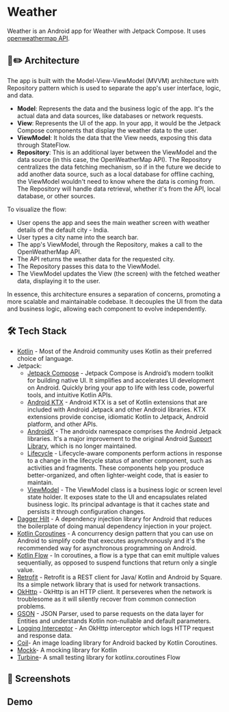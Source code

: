 # Weather
Weather is an Android app for Weather with Jetpack Compose. It uses [openweathermap API](https://openweathermap.org/api).

## 📐✏️ Architecture
The app is built with the Model-View-ViewModel (MVVM) architecture with Repository pattern which is used to separate the app's user interface, logic, and data.

- **Model**: Represents the data and the business logic of the app. It's the actual data and data sources, like databases or network requests.
- **View**: Represents the UI of the app. In your app, it would be the Jetpack Compose components that display the weather data to the user.
- **ViewModel**: It holds the data that the View needs, exposing this data through StateFlow.
- **Repository**: This is an additional layer between the ViewModel and the data source (in this case, the OpenWeatherMap API). The Repository centralizes the data fetching mechanism, so if in the future we decide to add another data source, such as a local database for offline caching, the ViewModel wouldn't need to know where the data is coming from. The Repository will handle data retrieval, whether it's from the API, local database, or other sources.

To visualize the flow:

- User opens the app and sees the main weather screen with weather details of the default city - India.
- User types a city name into the search bar.
- The app's ViewModel, through the Repository, makes a call to the OpenWeatherMap API.
- The API returns the weather data for the requested city.
- The Repository passes this data to the ViewModel.
- The ViewModel updates the View (the screen) with the fetched weather data, displaying it to the user.

In essence, this architecture ensures a separation of concerns, promoting a more scalable and maintainable codebase. It decouples the UI from the data and business logic, allowing each component to evolve independently.


## 🛠 Tech Stack
- [Kotlin](https://developer.android.com/kotlin) - Most of the Android community uses Kotlin as their preferred choice of language.
- Jetpack:
    - [Jetpack Compose](https://developer.android.com/jetpack/compose) - Jetpack Compose is Android’s modern toolkit for building native UI. It simplifies and accelerates UI development on Android. Quickly bring your app to life with less code, powerful tools, and intuitive Kotlin APIs.
    - [Android KTX](https://developer.android.com/kotlin/ktx.html) - Android KTX is a set of Kotlin extensions that are included with Android Jetpack and other Android libraries. KTX extensions provide concise, idiomatic Kotlin to Jetpack, Android platform, and other APIs.
    - [AndroidX](https://developer.android.com/jetpack/androidx) - The androidx namespace comprises the Android Jetpack libraries. It's a major improvement to the original Android [Support Library](https://developer.android.com/topic/libraries/support-library/index), which is no longer maintained.
    - [Lifecycle](https://developer.android.com/topic/libraries/architecture/lifecycle) - Lifecycle-aware components perform actions in response to a change in the lifecycle status of another component, such as activities and fragments. These components help you produce better-organized, and often lighter-weight code, that is easier to maintain.
    - [ViewModel](https://developer.android.com/topic/libraries/architecture/viewmodel) - The ViewModel class is a business logic or screen level state holder. It exposes state to the UI and encapsulates related business logic. Its principal advantage is that it caches state and persists it through configuration changes.
- [Dagger Hilt](https://developer.android.com/training/dependency-injection/hilt-android) - A dependency injection library for Android that reduces the boilerplate of doing manual dependency injection in your project.
- [Kotlin Coroutines](https://developer.android.com/kotlin/coroutines) - A concurrency design pattern that you can use on Android to simplify code that executes asynchronously and it's the recommended way for asynchronous programming on Android.
- [Kotlin Flow](https://developer.android.com/kotlin/flow) - In coroutines, a flow is a type that can emit multiple values sequentially, as opposed to suspend functions that return only a single value.
- [Retrofit](https://square.github.io/retrofit) - Retrofit is a REST client for Java/ Kotlin and Android by Square. Its a simple network library that is used for network transactions.
- [OkHttp](https://github.com/square/okhttp) - OkHttp is an HTTP client. It perseveres when the network is troublesome as it will silently recover from common connection problems.
- [GSON](https://github.com/google/gson) - JSON Parser, used to parse requests on the data layer for Entities and understands Kotlin non-nullable and default parameters.
- [Logging Interceptor](https://github.com/square/okhttp/blob/master/okhttp-logging-interceptor/README.md) - An OkHttp interceptor which logs HTTP request and response data.
- [Coil](https://coil-kt.github.io/coil/compose/)- An image loading library for Android backed by Kotlin Coroutines.
- [Mockk](https://github.com/mockk/mockk)- A mocking library for Kotlin
- [Turbine](https://github.com/cashapp/turbine)- A small testing library for kotlinx.coroutines Flow

## 📱 Screenshots


## Demo





